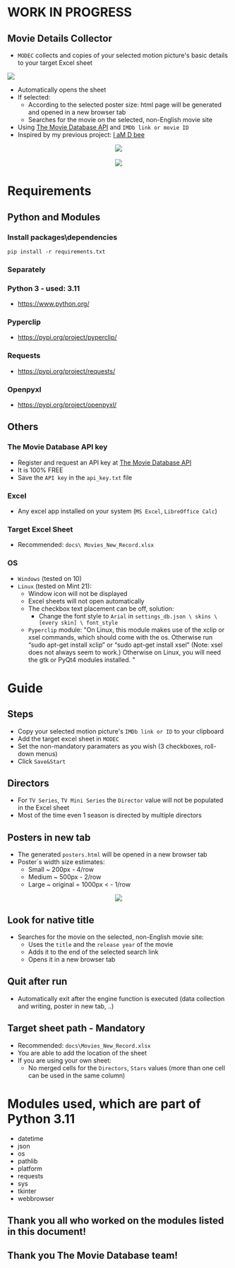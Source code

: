 # WORK IN PROGRESS
## Movie Details Collector
- `MODEC` collects and copies of your selected motion picture's basic details to your target Excel sheet

<img src="docs/guide/target_sheet.png"> 

- Automatically opens the sheet
- If selected: 
    - According to the selected poster size: html page will be generated and opened in a new browser tab
    - Searches for the movie on the selected, non-English movie site
- Using [The Movie Database API](https://www.themoviedb.org/documentation/api) and `IMDb link or movie ID`
- Inspired by my previous project: [I aM D bee](https://github.com/K4KarolE/I_aM_D_bee)

<div align="center">
    <img src="docs/promo/initech.png" </img> 
</div>

<br>
<div align="center">
    <img src="docs/promo/nostromo.png" </img> 
</div>


# Requirements
## Python and Modules
### Install packages\dependencies
```
pip install -r requirements.txt
```
### Separately
### Python 3 - used: 3.11
- https://www.python.org/

### Pyperclip
- https://pypi.org/project/pyperclip/

### Requests
- https://pypi.org/project/requests/

### Openpyxl
- https://pypi.org/project/openpyxl/

## Others
### The Movie Database API key
- Register and request an API key at [The Movie Database API](https://www.themoviedb.org/documentation/api)
- It is 100% FREE
- Save the `API key` in the `api_key.txt` file

### Excel
- Any excel app installed on your system (`MS Excel`, `LibreOffice Calc`)

### Target Excel Sheet
- Recommended: `docs\ Movies_New_Record.xlsx`

### OS
- `Windows` (tested on 10)
- `Linux` (tested on Mint 21):
    - Window icon will not be displayed
    - Excel sheets will not open automatically
    - The checkbox text placement can be off, solution:
        - Change the font style to `Arial` in `settings_db.json \ skins \ [every skin] \ font_style`  
    - `Pyperclip` module: "On Linux, this module makes use of the xclip or xsel commands, which should come with the os. Otherwise run “sudo apt-get install xclip” or “sudo apt-get install xsel” (Note: xsel does not always seem to work.) Otherwise on Linux, you will need the gtk or PyQt4 modules installed. "

# Guide
## Steps
- Copy your selected motion picture's `IMDb link or ID` to your clipboard
- Add the target excel sheet in `MODEC`
- Set the non-mandatory paramaters as you wish (3 checkboxes, roll-down menus)
- Click `Save&Start`

## Directors
- For `TV Series`, `TV Mini Series` the `Director` value will not be populated in the Excel sheet
- Most of the time even 1 season is directed by multiple directors

## Posters in new tab
- The generated `posters.html` will be opened in a new browser tab
- Poster`s width size estimates: 
    - Small ~ 200px - 4/row
    - Medium ~ 500px - 2/row
    - Large ~ original = 1000px < - 1/row
<div align="center">
    <img src="docs/guide/poster.png"</img> 
</div> 

## Look for native title
- Searches for the movie on the selected, non-English movie site:
    - Uses the `title` and the `release year` of the movie
    - Adds it to the end of the selected search link
    - Opens it in a new browser tab

## Quit after run
- Automatically exit after the engine function is executed (data collection and writing, poster in new tab, ..)

## Target sheet path - Mandatory
- Recommended: `docs\Movies_New_Record.xlsx`
- You are able to add the location of the sheet
- If you are using your own sheet:
    - No merged cells for the `Directors`, `Stars` values (more than one cell can be used in the same column)


# Modules used, which are part of Python 3.11
- datetime
- json
- os
- pathlib
- platform
- requests
- sys
- tkinter
- webbrowser

## Thank you all who worked on the modules listed in this document!
## Thank you The Movie Database team!
